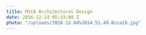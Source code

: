```yaml
---
title: MICA Architectural Design
date: 2016-12-14 05:33:00 Z
photo: "/uploads/2016-12-04%2014.51.49-8cca19.jpg"
---
```

